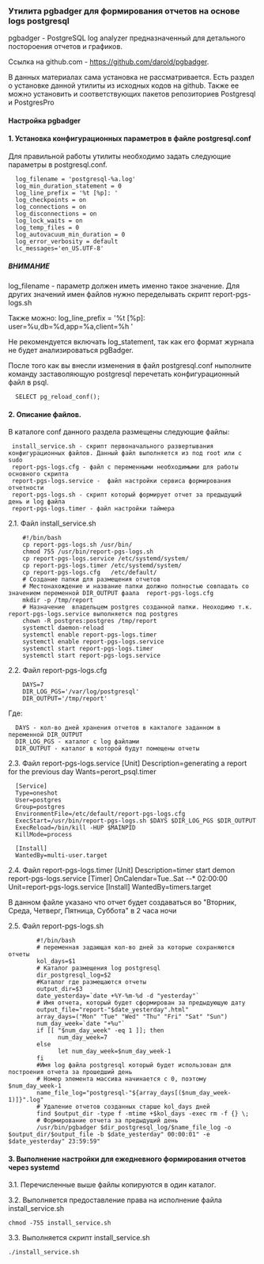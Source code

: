 ### Утилита pgbadger для формирования отчетов на основе logs postgresql

pgbadger - PostgreSQL log analyzer предназначенный для детального постороения отчетов и графиков.

Ссылка на github.com - https://github.com/darold/pgbadger.

В данных материалах сама установка не рассматривается. Есть раздел о установке данной утилиты из исходных кодов на github. Также ее можно установить и соответствующих пакетов репозиториев Postgresql и PostgresPro

#### Настройка pgbadger

#### 1. Установка конфигурационных параметров в файле postgresql.conf

Для правильной работы утилиты необходимо задать следующие параметры в postgresql.conf.

      log_filename = 'postgresql-%a.log'
      log_min_duration_statement = 0
      log_line_prefix = '%t [%p]: ' 
      log_checkpoints = on
      log_connections = on
      log_disconnections = on
      log_lock_waits = on
      log_temp_files = 0
      log_autovacuum_min_duration = 0
      log_error_verbosity = default
      lc_messages='en_US.UTF-8'
      
##### ВНИМАНИЕ
log_filename - параметр должен иметь именно такое значение. Для других значений имен файлов нужно переделывать скрипт report-pgs-logs.sh

Также можно:
      log_line_prefix = '%t [%p]: user=%u,db=%d,app=%a,client=%h '
      
 Не рекомендуется включать log_statement, так как его формат журнала не будет анализироваться pgBadger.
 
 После того как вы внесли изменения в файл postgresql.conf ныполните команду заставоляющую postgresql перечетать конфигурационный файл в psql.
    
      SELECT pg_reload_conf();
      
 #### 2. Описание файлов.
 
 В каталоге conf данного раздела размещены следующие файлы:
 
     install_service.sh - скрипт первоначального развертывания конфигурационных файлов. Данный файл выполняется из под root или с sudo
     report-pgs-logs.cfg - файл с переменными необходимыми для работы основного скрипта
     report-pgs-logs.service -  файл настройки сервиса формирования отчетности
     report-pgs-logs.sh - скрипт который формирует отчет за предыдущий день и log файла
     report-pgs-logs.timer - файл настройки таймера

2.1. Файл install_service.sh

        #!/bin/bash
        cp report-pgs-logs.sh /usr/bin/
        chmod 755 /usr/bin/report-pgs-logs.sh
        cp report-pgs-logs.service /etc/systemd/system/
        cp report-pgs-logs.timer /etc/systemd/system/
        cp report-pgs-logs.cfg   /etc/default/
        # Создание папки для размещения отчетов
        # Местонахождение и название папки должно полностью совпадать со значением переменной DIR_OUTPUT фаала  report-pgs-logs.cfg
        mkdir -p /tmp/report
        # Назначение  владельцем postgres созданной папки. Неоходимо т.к.  report-pgs-logs.service выполняется под postgres
        chown -R postgres:postgres /tmp/report
        systemctl daemon-reload
        systemctl enable report-pgs-logs.timer
        systemctl enable report-pgs-logs.service
        systemctl start report-pgs-logs.timer
        systemctl start report-pgs-logs.service

2.2. Файл report-pgs-logs.cfg
        
        DAYS=7
        DIR_LOG_PGS='/var/log/postgresql'
        DIR_OUTPUT='/tmp/report'

Где:

      DAYS - кол-во дней хранения отчетов в какталоге заданном в переменной DIR_OUTPUT
      DIR_LOG_PGS - каталог с log файлами
      DIR_OUTPUT - каталог в которой будут помещены отчеты

2.3. Файл report-pgs-logs.service 
      [Unit]
      Description=generating a report for the previous day
      Wants=perort_psql.timer

      [Service]
      Type=oneshot
      User=postgres
      Group=postgres
      EnvironmentFile=/etc/default/report-pgs-logs.cfg
      ExecStart=/usr/bin/report-pgs-logs.sh $DAYS $DIR_LOG_PGS $DIR_OUTPUT
      ExecReload=/bin/kill -HUP $MAINPID
      KillMode=process

      [Install]
      WantedBy=multi-user.target
      
2.4. Файл report-pgs-logs.timer
      [Unit]
      Description=timer start demon report-pgs-logs.service
      [Timer]
      OnCalendar=Tue..Sat *-*-* 02:00:00
      Unit=report-pgs-logs.service
      [Install]
      WantedBy=timers.target

В данном файле указано что отчет будет создаваться во "Вторник, Среда, Четверг, Пятница, Суббота" в 2 часа ночи

2.5. Файл report-pgs-logs.sh

            #!/bin/bash
            # переменная задающая кол-во дней за которые сохраняются отчеты
            kol_days=$1
            # Каталог размещения log postgresql
            dir_postgresql_log=$2
            #Каталог где размещаются отчеты
            output_dir=$3
            date_yesterday=`date +%Y-%m-%d -d "yesterday"`
            # Имя отчета, который будет сформирован за предыдующую дату 
            output_file="report-"$date_yesterday".html"
            array_days=("Mon" "Tue" "Wed" "Thu" "Fri" "Sat" "Sun")
            num_day_week=`date "+%u"`
            if [[ "$num_day_week" -eq 1 ]]; then
                  num_day_week=7
            else
                  let num_day_week=$num_day_week-1
            fi
            #Имя log файла postgresql который будет использован для построения отчета за прошедший день
            # Номер элемента массива начинается с 0, поэтому $num_day_week-1
            name_file_log="postgresql-"${array_days[($num_day_week-1)]}".log"
            # Удаление отчетов созданных старше kol_days дней
            find $output_dir -type f -mtime +$kol_days -exec rm -f {} \;
            # Формирование отчета за предыдущий день
            /usr/bin/pgbadger $dir_postgresql_log/$name_file_log -o $output_dir/$output_file -b $date_yesterday" 00:00:01" -e $date_yesterday" 23:59:59"

#### 3. Выполнение настройки для ежедневного формирования отчетов через systemd
 3.1. Перечисленные выше файлы копируются в один каталог.
 
 3.2. Выполняется предоставление права на исполнение файла install_service.sh
 
    chmod -755 install_service.sh
    
 3.3. Выполняется скрипт  install_service.sh 
 
    ./install_service.sh 
   
 
 
 
      
